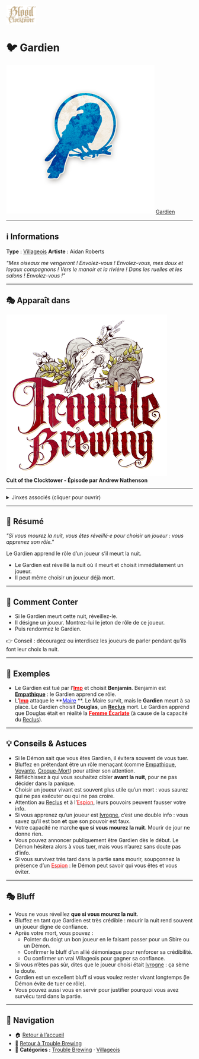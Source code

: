 <p align="left">
  <a href="/botc-fr-bambi/">
    <img src="../images/logo.png" alt="Accueil BotC FR" width="80">
  </a>
</p>

# 🐦 Gardien

[<img src="../images/Icon_ravenkeeper.png" alt="Gardien" width="400">](gardien.md) [Gardien](../tb_roles/gardien.md)


---

## ℹ️ Informations  
**Type** : [Villageois](../villageois.md) 
**Artiste** : Aidan Roberts  

*"Mes oiseaux me vengeront ! Envolez-vous ! Envolez-vous, mes doux et loyaux compagnons ! Vers le manoir et la rivière ! Dans les ruelles et les salons ! Envolez-vous !"*  

---

## 🎭 Apparaît dans  
![Trouble Brewing](../images/Logo_trouble_brewing.png)  
**Cult of the Clocktower - Épisode par Andrew Nathenson**

---

<details>
  <summary>Jinxes associés (cliquer pour ouvrir)</summary>
  <p>
    <img src="/botc-fr-bambi/images/Icon_leviathan-1.png" width="20" alt="Léviathan">
    <a href="/botc-fr-bambi/roles_experimentaux/leviathan.html"><strong>Léviathan</strong></a> :
    <em>Chaque nuit*</em>, le <strong>Léviathan</strong> choisit un joueur vivant
    (différent des nuits précédentes) : un <strong>Gardien</strong> choisi utilise sa capacité
    mais <strong>ne meurt pas</strong>.
  </p>
  <p>
    <img src="/botc-fr-bambi/images/Icon_riot.png" width="20" alt="Riot">
    <a href="/botc-fr-bambi/roles_experimentaux/riot.html"><strong>Riot</strong></a> :
    <em>Chaque nuit*</em>, le <strong>Riot</strong> choisit un joueur bon vivant
    (différent des nuits précédentes) : un <strong>Gardien</strong> choisi utilise sa capacité
    mais <strong>ne meurt pas</strong>.
  </p>
</details>


---

## 📖 Résumé  
*"Si vous mourez la nuit, vous êtes réveillé·e pour choisir un joueur : vous apprenez son rôle."*  

Le Gardien apprend le rôle d’un joueur s’il meurt la nuit.  

- Le Gardien est réveillé la nuit où il meurt et choisit immédiatement un joueur.  
- Il peut même choisir un joueur déjà mort.  

---

## 🎲 Comment Conter
- Si le Gardien meurt cette nuit, réveillez-le.  
- Il désigne un joueur. Montrez-lui le jeton de rôle de ce joueur.  
- Puis rendormez le Gardien.  

👉 Conseil : découragez ou interdisez les joueurs de parler pendant qu’ils font leur choix la nuit.  

---

## 🧩 Exemples  
- Le Gardien est tué par l’**[<span style="color:red">Imp</span>](imp.md)** et choisit **Benjamin**. Benjamin est **[Empathique](empathique.md)** : le Gardien apprend ce rôle.  
- L’**[<span style="color:red">Imp</span>](imp.md)** attaque le **[<span style="color:blue">Maire</span>](maire.md) **. Le Maire survit, mais le **Gardien** meurt à sa place. Le Gardien choisit **Douglas**, un **[Reclus](reclus.md)** mort. Le Gardien apprend que Douglas était en réalité la **[<span style="color:red">Femme Écarlate</span>](femmeecarlate.md)** (à cause de la capacité du [Reclus](reclus.md)).  

---

## 💡 Conseils & Astuces  
- Si le Démon sait que vous êtes Gardien, il évitera souvent de vous tuer.  
- Bluffez en prétendant être un rôle menaçant (comme [Empathique](empathique.md), [Voyante](voyante.md), [Croque-Mort](croquemort.md)) pour attirer son attention.  
- Réfléchissez à qui vous souhaitez cibler **avant la nuit**, pour ne pas décider dans la panique.  
- Choisir un joueur vivant est souvent plus utile qu’un mort : vous saurez qui ne pas exécuter ou qui ne pas croire.  
- Attention au [Reclus](reclus.md) et à l’[<span style="color:red">Espion</span>](espion.md), leurs pouvoirs peuvent fausser votre info.  
- Si vous apprenez qu’un joueur est [Ivrogne](ivrogne.md), c’est une double info : vous savez qu’il est bon **et** que son pouvoir est faux.  
- Votre capacité ne marche **que si vous mourez la nuit**. Mourir de jour ne donne rien.  
- Vous pouvez annoncer publiquement être Gardien dès le début. Le Démon hésitera alors à vous tuer, mais vous n’aurez sans doute pas d’info.  
- Si vous survivez très tard dans la partie sans mourir, soupçonnez la présence d’un [<span style="color:red">Espion</span>](espion.md) : le Démon peut savoir qui vous êtes et vous éviter.  

---

## 🎭 Bluff  
- Vous ne vous réveillez **que si vous mourez la nuit**.  
- Bluffez en tant que Gardien est très crédible : mourir la nuit rend souvent un joueur digne de confiance.  
- Après votre mort, vous pouvez :  
  - Pointer du doigt un bon joueur en le faisant passer pour un Sbire ou un Démon.  
  - Confirmer le bluff d’un allié démoniaque pour renforcer sa crédibilité.  
  - Ou confirmer un vrai Villageois pour gagner sa confiance.  
- Si vous n’êtes pas sûr, dites que le joueur choisi était [Ivrogne](ivrogne.md) : ça sème le doute.  
- Gardien est un excellent bluff si vous voulez rester vivant longtemps (le Démon évite de tuer ce rôle).  
- Vous pouvez aussi vous en servir pour justifier pourquoi vous avez survécu tard dans la partie.  

---

## 📂 Navigation 

- 🏠 [Retour à l’accueil](/botc-fr-bambi/)  
- 🍺 [Retour à Trouble Brewing](../trouble_brewing.md)  
- 📂 **Catégories :** [Trouble Brewing](../trouble_brewing.md) · [Villageois](../villageois.md) 
